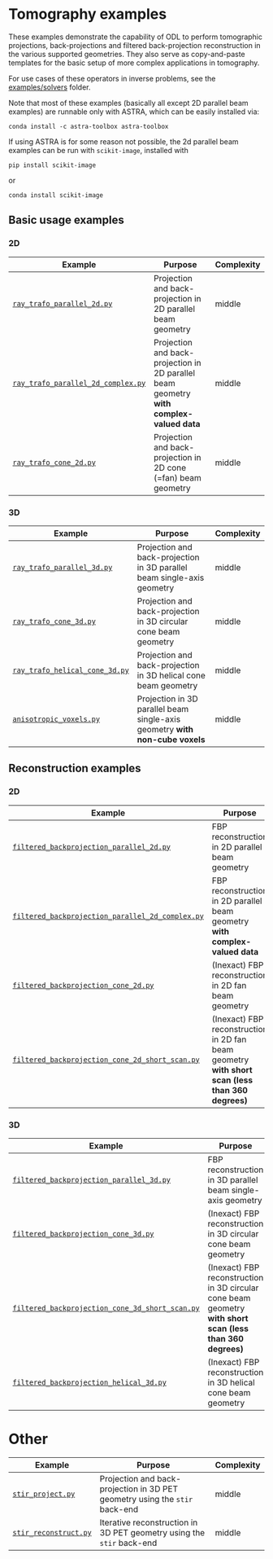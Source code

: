 # Tomography examples

These examples demonstrate the capability of ODL to perform tomographic projections, back-projections and filtered back-projection reconstruction in the various supported geometries. They also serve as copy-and-paste templates for the basic setup of more complex applications in tomography.

For use cases of these operators in inverse problems, see the [examples/solvers](../solvers) folder.

Note that most of these examples (basically all except 2D parallel beam examples) are runnable only with ASTRA, which can be easily installed via:

    conda install -c astra-toolbox astra-toolbox

If using ASTRA is for some reason not possible, the 2d parallel beam examples can be run with `scikit-image`, installed with

    pip install scikit-image

or

    conda install scikit-image

## Basic usage examples

### 2D

Example | Purpose | Complexity
------- | ------- | ----------
[`ray_trafo_parallel_2d.py`](ray_trafo_parallel_2d.py) | Projection and back-projection in 2D parallel beam geometry | middle
[`ray_trafo_parallel_2d_complex.py`](ray_trafo_parallel_2d_complex.py) | Projection and back-projection in 2D parallel beam geometry **with complex-valued data** | middle
[`ray_trafo_cone_2d.py`](ray_trafo_cone_2d.py) | Projection and back-projection in 2D cone (=fan) beam geometry | middle

### 3D

Example | Purpose | Complexity
------- | ------- | ----------
[`ray_trafo_parallel_3d.py`](ray_trafo_parallel_3d.py) | Projection and back-projection in 3D parallel beam single-axis geometry | middle
[`ray_trafo_cone_3d.py`](ray_trafo_cone_3d.py) | Projection and back-projection in 3D circular cone beam geometry | middle
[`ray_trafo_helical_cone_3d.py`](ray_trafo_helical_cone_3d.py) | Projection and back-projection in 3D helical cone beam geometry | middle
[`anisotropic_voxels.py`](anisotropic_voxels.py) | Projection in 3D parallel beam single-axis geometry **with non-cube voxels** | middle


## Reconstruction examples

### 2D

Example | Purpose | Complexity
------- | ------- | ----------
[`filtered_backprojection_parallel_2d.py`](filtered_backprojection_parallel_2d.py) | FBP reconstruction in 2D parallel beam geometry | middle
[`filtered_backprojection_parallel_2d_complex.py`](filtered_backprojection_parallel_2d_complex.py) | FBP reconstruction in 2D parallel beam geometry **with complex-valued data** | middle
[`filtered_backprojection_cone_2d.py`](filtered_backprojection_cone_2d.py) | (Inexact) FBP reconstruction in 2D fan beam geometry | middle
[`filtered_backprojection_cone_2d_short_scan.py`](filtered_backprojection_cone_2d_short_scan.py) | (Inexact) FBP reconstruction in 2D fan beam geometry **with short scan (less than 360 degrees)** | middle

### 3D

Example | Purpose | Complexity
------- | ------- | ----------
[`filtered_backprojection_parallel_3d.py`](filtered_backprojection_parallel_3d.py) | FBP reconstruction in 3D parallel beam single-axis geometry | middle
[`filtered_backprojection_cone_3d.py`](filtered_backprojection_cone_3d.py) | (Inexact) FBP reconstruction in 3D circular cone beam geometry | middle
[`filtered_backprojection_cone_3d_short_scan.py`](filtered_backprojection_cone_3d_short_scan.py) | (Inexact) FBP reconstruction in 3D circular cone beam geometry **with short scan (less than 360 degrees)** | middle
[`filtered_backprojection_helical_3d.py`](filtered_backprojection_helical_3d.py) | (Inexact) FBP reconstruction in 3D helical cone beam geometry | middle


# Other

[comment]: <> (This stuff will be removed from core ODL, just putting it to "Other" for now)

Example | Purpose | Complexity
------- | ------- | ----------
[`stir_project.py`](stir_project.py) | Projection and back-projection in 3D PET geometry using the `stir` back-end | middle
[`stir_reconstruct.py`](stir_reconstruct.py) | Iterative reconstruction in 3D PET geometry using the `stir` back-end | middle
